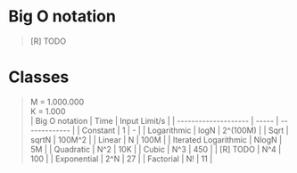 # Big O notation
> [R] TODO

# Classes
> M = 1.000.000  
> K = 1.000  
|    Big O notation    | Time  | Input Limit/s |
| -------------------- | ----- | ------------- |
| Constant             | 1     | -             |
| Logarithmic          | logN  | 2^(100M)      |
| Sqrt                 | sqrtN | 100M^2        |
| Linear               | N     | 100M          |
| Iterated Logarithmic | NlogN | 5M            |
| Quadratic            | N^2   | 10K           |
| Cubic                | N^3   | 450           |
| [R] TODO             | N^4   | 100           |
| Exponential          | 2^N   | 27            |
| Factorial            | N!    | 11            |
